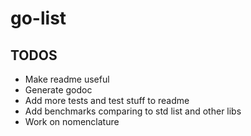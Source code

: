 # go-list

## TODOS
  - Make readme useful
  - Generate godoc
  - Add more tests and test stuff to readme
  - Add benchmarks comparing to std list and other libs
  - Work on nomenclature
